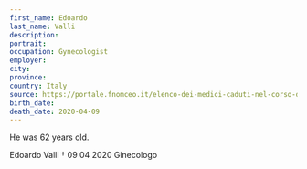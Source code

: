 ```yaml
---
first_name: Edoardo
last_name: Valli
description: 
portrait: 
occupation: Gynecologist
employer: 
city: 
province: 
country: Italy
source: https://portale.fnomceo.it/elenco-dei-medici-caduti-nel-corso-dellepidemia-di-covid-19/, https://roma.corriere.it/notizie/cronaca/20_aprile_11/coronavirus-giallo-morte-dottor-valli-contagiato-forse-lavoro-non-settimana-bianca-98589756-7bfa-11ea-8e38-cc2efdc210dd.shtml
birth_date: 
death_date: 2020-04-09
---
```


He was 62 years old.

Edoardo Valli † 09 04 2020
Ginecologo